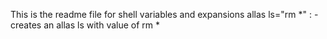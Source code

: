 This is the readme file for shell variables and expansions
allas ls="rm *" : - creates an allas ls with value of rm *
